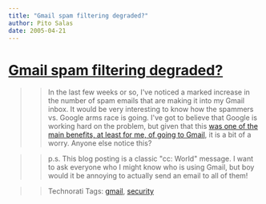 ```yaml
---
title: "Gmail spam filtering degraded?"
author: Pito Salas
date: 2005-04-21
---
```

# [Gmail spam filtering degraded?](None)



>>

>> In the last few weeks or so, I've noticed a marked increase in the number
of spam emails that are making it into my Gmail inbox. It would be very
interesting to know how the spammers vs. Google arms race is going. I've got
to believe that Google is working hard on the problem, but given that this
[was one of the main benefits, at least for me, of going to
Gmail](</weblogs/archives/000533.html>), it is a bit of a worry. Anyone else
notice this?

>>

>> p.s. This blog posting is a classic "cc: World" message. I want to ask
everyone who I might know who is using Gmail, but boy would it be annoying to
actually send an email to all of them!

>>

>> Technorati Tags: [gmail](<http://technorati.com/tag/gmail>),
[security](<http://technorati.com/tag/security>)


